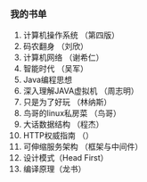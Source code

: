 
### 我的书单
1. 计算机操作系统 （第四版） 
2. 码农翻身 （刘欣）
3. 计算机网络 （谢希仁）
4. 智能时代 （吴军）
5. Java编程思想 
6. 深入理解JAVA虚拟机 （周志明）
7. 只是为了好玩 （林纳斯）
8. 鸟哥的linux私房菜 （鸟哥）
9. 大话数据结构 （程杰）
10. HTTP权威指南 （）
11. 可伸缩服务架构 （框架与中间件）
12. 设计模式（Head First）
13. 编译原理（龙书）


